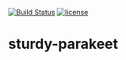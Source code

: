 [![Build Status](https://travis-ci.org/cbalb004/sturdy-parakeet.svg?branch=master)](https://travis-ci.org/cbalb004/sturdy-parakeet) [![license](https://img.shields.io/github/license/mashape/apistatus.svg)](https://github.com/cbalb004/sturdy-parakeet/blob/master/LICENSE)

# sturdy-parakeet
